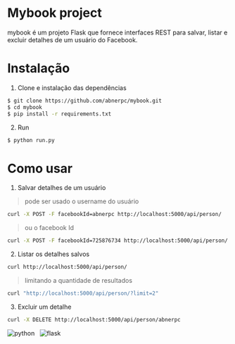 Mybook project
==============

mybook é um projeto Flask que fornece interfaces REST para salvar, listar e excluir detalhes de um usuário do Facebook.

Instalação
==========

1. Clone e instalação das dependências

```bash
$ git clone https://github.com/abnerpc/mybook.git
$ cd mybook
$ pip install -r requirements.txt
```

2. Run

```bash
$ python run.py
```


Como usar
=========

1. Salvar detalhes de um usuário

> pode ser usado o username do usuário

```bash
curl -X POST -F facebookId=abnerpc http://localhost:5000/api/person/
```

> ou o facebook Id

```bash
curl -X POST -F facebookId=725876734 http://localhost:5000/api/person/
```

2. Listar os detalhes salvos

```bash
curl http://localhost:5000/api/person/
```

> limitando a quantidade de resultados

```bash
curl "http://localhost:5000/api/person/?limit=2"
```

3. Excluir um detalhe

```bash
curl -X DELETE http://localhost:5000/api/person/abnerpc
```


![python](https://www.python.org/static/community_logos/python-logo.png)
&nbsp;
![flask](http://flask.pocoo.org/static/badges/flask-powered.png)
